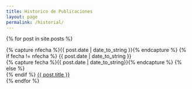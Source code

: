 ```yaml
---
title: Historico de Publicaciones
layout: page
permalink: /historial/
---
```

{% for post in site.posts %}
  <div class="row">
    {% capture nfecha %}{{ post.date | date_to_string }}{% endcapture %}
    {% if fecha != nfecha %}
        <time class="col-xs-2">{{ post.date | date_to_string }}</time>
        <div class="col-xs-10">
        {% capture fecha %}{{ post.date | date_to_string}}{% endcapture %}
    {% else %}
        <div class="col-xs-10 col-xs-offset-2">
    {% endif %}
    <a href="{{ post.url | prepend: site.baseurl }}">{{ post.title }}</a></div>
  </div>
{% endfor %}